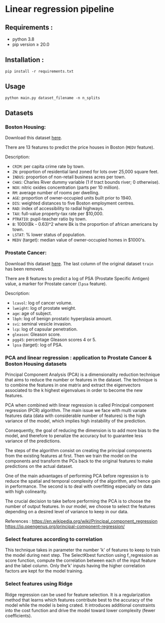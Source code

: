 # Linear regression pipeline


## Requirements :

- python 3.8
- pip version ≥ 20.0

## Installation :

```
pip install -r requirements.txt
```

## Usage

```
python main.py dataset_filename -n n_splits
```

## Datasets

### Boston Housing:

Download this dataset [here](https://www.kaggle.com/altavish/boston-housing-dataset).

There are 13 features to predict the price houses in Boston (`MEDV` feature).

Description:
  - `CRIM`: per capita crime rate by town.
  - `ZN`: proportion of residential land zoned for lots over 25,000 square feet.
  - `INDUS`: proportion of non-retail business acres per town.
  - `CHAS`: Charles River dummy variable (1 if tract bounds river; 0 otherwise).
  - `NOX`: nitric oxides concentration (parts per 10 million).
  - `RM`: average number of rooms per dwelling.
  - `AGE`: proportion of owner-occupied units built prior to 1940.
  - `DIS`: weighted distances to five Boston employment centres.
  - `RAD`: index of accessibility to radial highways.
  - `TAX`: full-value property-tax rate per $10,000.
  - `PTRATIO`: pupil-teacher ratio by town.
  - `B`: 1000(Bk - 0.63)^2 where Bk is the proportion of african americans by town.
  - `LSTAT`: % lower status of population.
  - `MEDV` (target): median value of owner-occupied homes in $1000's.


### Prostate Cancer:

Download this dataset [here](https://web.stanford.edu/~hastie/ElemStatLearn/datasets/prostate.data).
The last column of the original dataset `train` has been removed.

There are 8 features to predict a log of PSA (Prostate Specific Antigen) value, a marker for Prostate cancer (`lpsa` feature).

Description:
  - `lcavol`: log of cancer volume.
  - `lweight`: log of prostate weight.
  - `age`: age of subject.
  - `lbph`: log of benign prostatic hyperplasia amount.
  - `svi`: seminal vesicle invasion.
  - `lcp`: log of capsular penetration.
  - `gleason`: Gleason score.
  - `pgg45`: percentage Gleason scores 4 or 5.
  - `lpsa` (target): log of PSA.


### PCA and linear regression : application to Prostate Cancer & Boston Housing datasets

Principal Component Analysis (PCA) is a dimensionality reduction technique that aims to reduce the number or features in the dataset. The technique is to combine the features in one matrix and extract the eigenvectors associated to the k highest eigenvalues in order to become the new features.

PCA when combined with linear regression is called Principal component regression (PCR) algorithm. The main issue we face with multi variate features data (data with considerable number of features) is the high variance of the model, which implies high instability of the prediction.

Consequently, the goal of reducing the dimension is to add more bias to the model, and therefore to penalize the accuracy but to guarantee less variance of the predictions.

The steps of the algorithm consist on creating the principal components from the existing features at first. Then we train the model on the components and transform the PCs back to the original features to make predictions on the actual dataset.

One of the main advantages of performing PCA before regression is to reduce the spatial and temporal complexity of the algorithm, and hence gain in performance. The second is to deal with overfitting especially on data with high colinearity.

The crucial decision to take before performing the PCA is to choose the number of output features. In our model, we choose to select the features depending on a desired level of variance to keep in our data.

References : https://en.wikipedia.org/wiki/Principal_component_regression
https://iq.opengenus.org/principal-component-regression/

### Select features according to correlation

This technique takes in parameter the number 'k' of features to keep to train the model during next step.
The SelectKbest function using f_regression as score function, compute the correlation between each of the input feature and the label column.
Only the'k' inputs having the higher correlation factors are kept for the model training.

### Select features using Ridge

Ridge regression can be used for feature selection.
It is a regularization method that learns which features contribute best to the accuracy of the model while the model is being crated.
It introduces additional constraints into the cost function and drive the model toward lower complexity (fewer coefficients).

